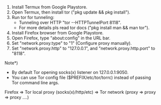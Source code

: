 
1. Install Termux from Google Playstore.
2. Open Termux, then install tor ("pkg update && pkg install").
3. Run tor for tunneling:
   - Tunneling over HTTP "tor --HTTPTunnelPort 8118".
   - For more details pls read tor docs ("pkg install man && man tor").
4. Install Firefox browser from Google Playstore.
5. Open Firefox, type "about:config" in the URL bar.
6. Set "network.proxy.type" to "1" (Configure proxy manually).
7. Set "network.proxy.http" to "127.0.0.1", and "network.proxy.http.port" to "8118".

Note*)
* By default Tor opening socks(x) listener on 127.0.0.1:9050.
* You can use Tor config file ($PREFIX/etc/tor/torrc) instead of passing Tor command line args.


Firefox => Tor local proxy (socks(x)/http/etc) => Tor network (proxy => proxy => proxy ....)
